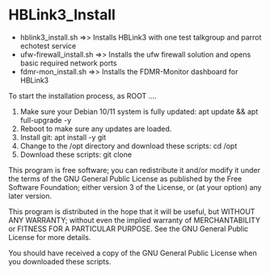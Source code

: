 # HBLink3_Install
  - hblink3_install.sh =>>       Installs HBLink3 with one test talkgroup and parrot echotest service
  - ufw-firewall_install.sh =>>  Installs the ufw firewall solution and opens basic required network ports    
  - fdmr-mon_install.sh =>>      Installs the FDMR-Monitor dashboard for HBLink3

To start the installation process, as ROOT ....
1. Make sure your Debian 10/11 system is fully updated:     apt update && apt full-upgrade -y
2. Reboot to make sure any updates are loaded.
3. Install git:     apt install -y git
4. Change to the /opt directory and download these scripts:     cd /opt
5. Download these scripts:     git clone 







This program is free software; you can redistribute it and/or modify it under the terms of the
GNU General Public License as published by the Free Software Foundation; either version 3 of the
License, or (at your option) any later version.

This program is distributed in the hope that it will be useful, but WITHOUT ANY WARRANTY; without
even the implied warranty of MERCHANTABILITY or FITNESS FOR A PARTICULAR PURPOSE. See the 
GNU General Public License for more details.

You should have received a copy of the GNU General Public License when you downloaded these scripts.
